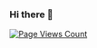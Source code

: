 ### Hi there 👋
[![Page Views Count](https://badges.toozhao.com/badges/01EH16R26VABAQTS9WNKW65W31/green.svg)](https://badges.toozhao.com/badges/01EH16R26VABAQTS9WNKW65W31/green.svg "Get your own page views count badge on badges.toozhao.com")
<!--
**BolinChan/BolinChan** is a ✨ _special_ ✨ repository because its `README.md` (this file) appears on your GitHub profile.

Here are some ideas to get you started:

- 🔭 I’m currently working on ...
- 🌱 I’m currently learning ...
- 👯 I’m looking to collaborate on ...
- 🤔 I’m looking for help with ...
- 💬 Ask me about ...
- 📫 How to reach me: ...
- 😄 Pronouns: ...
- ⚡ Fun fact: ...
-->
